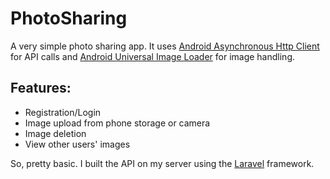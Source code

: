 # PhotoSharing
A very simple photo sharing app. It uses <a href="http://loopj.com/android-async-http/">Android Asynchronous Http Client</a> for API calls and <a href="https://github.com/nostra13/Android-Universal-Image-Loader">Android Universal Image Loader</a> for image handling. 

<h2>Features:</h2>

<ul>
<li>Registration/Login</li>
<li>Image upload from phone storage or camera</li>
<li>Image deletion</li>
<li>View other users' images</li>
</ul>

So, pretty basic. I built the API on my server using the <a href="laravel.com">Laravel</a> framework.
